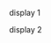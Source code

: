 <html>
<head> 
  
</head>  
  
<body>


<p id="a">display 1</p>
  <p id="b">display 2</p>




<script src="https://www.gstatic.com/firebasejs/7.6.1/firebase-app.js"></script>
<script src="https://www.gstatic.com/firebasejs/7.6.1/firebase-database.js"></script>
<script>
  // Your web app's Firebase configuration
  // For Firebase JS SDK v7.20.0 and later, measurementId is optional
  const firebaseConfig = {
    apiKey: "AIzaSyAglzGoqKSJiCL3HZhP3jFcJHsrKGkKgZc",
    authDomain: "iot2021-94458.firebaseapp.com",
    databaseURL: "https://iot2021-94458-default-rtdb.firebaseio.com",
    projectId: "iot2021-94458",
    storageBucket: "iot2021-94458.appspot.com",
    messagingSenderId: "207386797843",
    appId: "1:207386797843:web:6a5630406c3e429c8c9ce6",
    measurementId: "G-29LJLQPN7L"
  };

  // Initialize Firebase
  firebase.initializeApp(firebaseConfig);
  
  var dbRef = firebase.database().ref().child('test');
  dbRef.on('value', snap=>document.getElementById('a').innerHTML=snap.val());
  
  var starRef = firebase.database().ref('dht');
  starRef.on('value', (snapshot)=>{
                          var data = snapshot.val();
                          const readoutput = document.querySelector('#b');
                          readoutput.textContent = data;
                        });
  
  
  
  </script>

 


  


    
   

  </body>
  </html>



